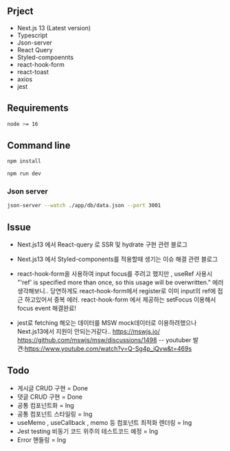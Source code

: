 ## Prject 
* Next.js 13 (Latest version)
* Typescript
* Json-server
* React Query
* Styled-compoennts
* react-hook-form
* react-toast
* axios
* jest

## Requirements
```sh
node >= 16
```

## Command line
```sh
npm install
```

```sh
npm run dev
```

### Json server

```sh
json-server --watch ./app/db/data.json --port 3001  
```


## Issue
* Next.js13 에서 React-query 로 SSR 및 hydrate 구현 관련 블로그

* Next.js13 에서 Styled-components를 적용할때 생기는 이슈 해결 관련 블로그

* react-hook-form을 사용하여 input focus를 주려고 했지만 , useRef 사용시 "'ref' is specified more than once, so this usage will be overwritten." 에러
 생각해보니.. 당연하게도 react-hook-form에서 register로 이미 input의 ref에 접근 하고있어서 중복 에러. react-hook-form 에서 제공하는 setFocus 이용해서 focus event 해결완료!

* jest로 fetching 해오는 데이터를 MSW mock데이터로 이용하려했으나 Next.js13에서 지원이 안되는거같다.. 
https://mswjs.io/
https://github.com/mswjs/msw/discussions/1498
-- youtuber 발견:https://www.youtube.com/watch?v=Q-Sg4p_iQvw&t=469s


## Todo

* 게시글 CRUD 구현 = Done
* 댓글 CRUD 구현 = Done
* 공통 컴포넌트화 = Ing
* 공통 컴포넌트 스타일링 = Ing
* useMemo , useCallback , memo 등 컴포넌트 최적화 렌더링 = Ing
* Jest testing 비동기 코드 위주의 테스트코드 예정 = Ing
* Error 핸들링 = Ing
